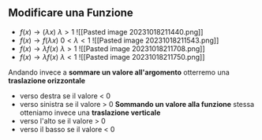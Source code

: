 ## Modificare una Funzione
- $f(x)\rightarrow(\lambda x) \ \lambda > 1$
  ![[Pasted image 20231018211440.png]]
- $f(x)\rightarrow f(\lambda x) \ 0 < \lambda < 1$
  ![[Pasted image 20231018211543.png]]
- $f(x)\rightarrow \lambda f(x) \ \lambda > 1$
  ![[Pasted image 20231018211708.png]]
- $f(x)\rightarrow \lambda f(x) \ \lambda <1$
  ![[Pasted image 20231018211750.png]]

Andando invece a **sommare un valore all'argomento** otterremo una **traslazione orizzontale**
- verso destra se il valore < 0
- verso sinistra se il valore > 0
**Sommando un valore alla funzione** stessa otteniamo invece una **traslazione verticale**
- verso l'alto se il valore > 0
- verso il basso se il valore < 0
